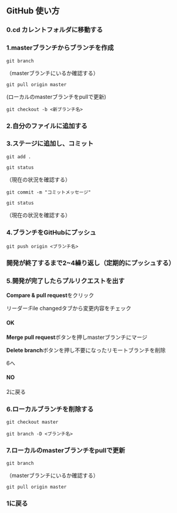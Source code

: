 ## GitHub 使い方


### 0.cd カレントフォルダに移動する

### 1.masterブランチからブランチを作成

`git branch`

（masterブランチにいるか確認する）

`git pull origin master`

(ローカルのmasterブランチをpullで更新)

`git checkout -b <新ブランチ名>`

### 2.自分のファイルに追加する

### 3.ステージに追加し、コミット
`git add .`

`git status`

（現在の状況を確認する）

`git commit -m "コミットメッセージ"`

`git status`

（現在の状況を確認する）

### 4.ブランチをGitHubにプッシュ
`git push origin <ブランチ名>`

### 開発が終了するまで2~4繰り返し（定期的にプッシュする）

### 5.開発が完了したらプルリクエストを出す
**Compare & pull request**をクリック

リーダー:File changedタブから変更内容をチェック

#### OK

**Merge pull request**ボタンを押しmasterブランチにマージ

**Delete branch**ボタンを押し不要になったリモートブランチを削除

6へ

#### NO
2に戻る

### 6.ローカルブランチを削除する
`git checkout master`

`git branch -D <ブランチ名>`

### 7.ローカルのmasterブランチをpullで更新
`git branch`

（masterブランチにいるか確認する）

`git pull origin master`

### 1に戻る